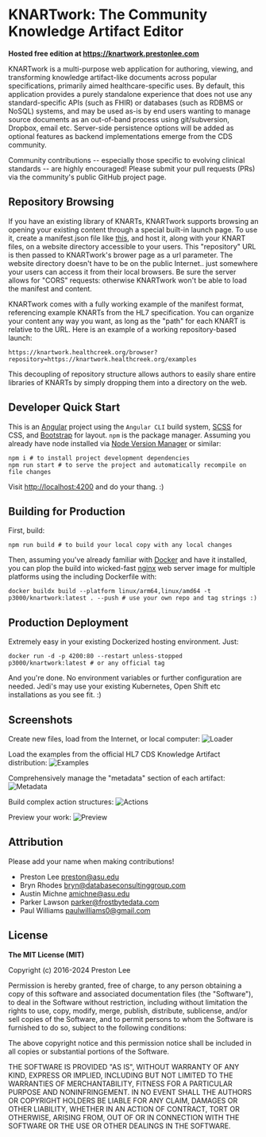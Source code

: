 # KNARTwork: The Community Knowledge Artifact Editor

**Hosted free edition at https://knartwork.prestonlee.com**

KNARTwork is a multi-purpose web application for authoring, viewing, and transforming knowledge artifact-like documents across popular specifications, primarily aimed healthcare-specific uses. By default, this application provides a purely standalone experience that does not use any standard-specific APIs (such as FHIR) or databases (such as RDBMS or NoSQL) systems, and may be used as-is by end users wanting to manage source documents as an out-of-band process using git/subversion, Dropbox, email etc. Server-side persistence options will be added as optional features as backend implementations emerge from the CDS community.

Community contributions -- especially those specific to evolving clinical standards -- are highly encouraged! Please submit your pull requests (PRs) via the community's public GitHub project page.

## Repository Browsing

If you have an existing library of KNARTs, KNARTwork supports browsing an opening your existing content through a special built-in launch page. To use it, create a manifest.json file like [this](src/assets/examples/manifest.json), and host it, along with your KNART files, on a website directory accessible to your users. This "repository" URL is then passed to KNARTwork's brower page as a url parameter. The website directory doesn't have to be on the public Internet.. just somewhere your users can access it from their local browsers. Be sure the server allows for "CORS" requests: otherwise KNARTwork won't be able to load the manifest and content.

KNARTwork comes with a fully working example of the manifest format, referencing example KNARTs from the HL7 specification. You can organize your content any way you want, as long as the "path" for each KNART is relative to the URL. Here is an example of a working repository-based launch:

	https://knartwork.healthcreek.org/browser?repository=https://knartwork.healthcreek.org/examples

This decoupling of repository structure allows authors to easily share entire libraries of KNARTs by simply dropping them into a directory on the web.

## Developer Quick Start

This is an [Angular](https://angular.io) project using the `Angular CLI` build system, [SCSS](http://sass-lang.com) for CSS, and [Bootstrap](http://getbootstrap.com/) for layout. `npm` is the package manager. Assuming you already have node installed via [Node Version Manager](https://github.com/nvm-sh/nvm) or similar:

	npm i # to install project development dependencies
	npm run start # to serve the project and automatically recompile on file changes

Visit [http://localhost:4200](http://localhost:4200) and do your thang. :)

## Building for Production

First, build:

	npm run build # to build your local copy with any local changes

Then, assuming you've already familiar with [Docker](https://www.docker.com) and have it installed, you can plop the build into wicked-fast [nginx](http://nginx.org) web server image for multiple platforms using the including Dockerfile with:

	docker buildx build --platform linux/arm64,linux/amd64 -t p3000/knartwork:latest . --push # use your own repo and tag strings :)

## Production Deployment

Extremely easy in your existing Dockerized hosting environment. Just:

	docker run -d -p 4200:80 --restart unless-stopped p3000/knartwork:latest # or any official tag

And you're done. No environment variables or further configuration are needed. Jedi's may use your existing Kubernetes, Open Shift etc installations as you see fit. :)

## Screenshots

Create new files, load from the Internet, or local computer:
![Loader](https://raw.githubusercontent.com/preston/knartwork/master/doc/screenshots/1.png)

Load the examples from the official HL7 CDS Knowledge Artifact distribution:
![Examples](https://raw.githubusercontent.com/preston/knartwork/master/doc/screenshots/2.png)

Comprehensively manage the "metadata" section of each artifact:
![Metadata](https://raw.githubusercontent.com/preston/knartwork/master/doc/screenshots/3.png)

Build complex action structures:
![Actions](https://raw.githubusercontent.com/preston/knartwork/master/doc/screenshots/4.png)

Preview your work:
![Preview](https://raw.githubusercontent.com/preston/knartwork/master/doc/screenshots/5.png)

## Attribution

Please add your name when making contributions!

* Preston Lee <preston@asu.edu>
* Bryn Rhodes <bryn@databaseconsultinggroup.com>
* Austin Michne <amichne@asu.edu>
* Parker Lawson <parker@frostbytedata.com>
* Paul Williams <paulwilliams0@gmail.com>

## License

**The MIT License (MIT)**

Copyright (c) 2016-2024 Preston Lee

Permission is hereby granted, free of charge, to any person obtaining a copy of this software and associated documentation files (the "Software"), to deal in the Software without restriction, including without limitation the rights to use, copy, modify, merge, publish, distribute, sublicense, and/or sell copies of the Software, and to permit persons to whom the Software is furnished to do so, subject to the following conditions:

The above copyright notice and this permission notice shall be included in all copies or substantial portions of the Software.

THE SOFTWARE IS PROVIDED "AS IS", WITHOUT WARRANTY OF ANY KIND, EXPRESS OR IMPLIED, INCLUDING BUT NOT LIMITED TO THE WARRANTIES OF MERCHANTABILITY, FITNESS FOR A PARTICULAR PURPOSE AND NONINFRINGEMENT. IN NO EVENT SHALL THE AUTHORS OR COPYRIGHT HOLDERS BE LIABLE FOR ANY CLAIM, DAMAGES OR OTHER LIABILITY, WHETHER IN AN ACTION OF CONTRACT, TORT OR OTHERWISE, ARISING FROM, OUT OF OR IN CONNECTION WITH THE SOFTWARE OR THE USE OR OTHER DEALINGS IN THE SOFTWARE.
